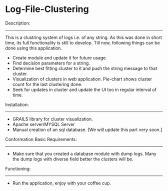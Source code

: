 Log-File-Clustering
===================
Description:
_________________________________________________________________

This is a clustring system of logs i.e. of any string.
As this was done in short time, its full functionality is still to develop.
Till now, following things can be done using this application.

  - Create module and update it for future usage.
  - Find decision parameters for a string.
  - Determine best fitting cluster to it and push the string message to that cluster.
  - Visualization of clusters in web application. Pie-chart shows cluster count for the last clustering done.
  - Seek for updates in cluster and update the UI too in regular interval of time.


Installation:
_________________________________________________________________


  - GRAILS library for cluster visualization.
  - Apache server/MYSQL Server
  - Manual creation of an sql database. [We will update this part very soon.]


Conformation Basic Requirements:
_________________________________________________________________

  - Make sure that you created a database module with dump logs. Many the dump logs with diverse field better the clusters will be.
  

Functioning:
_________________________________________________________________
  - Run the application, enjoy with your coffee cup.
